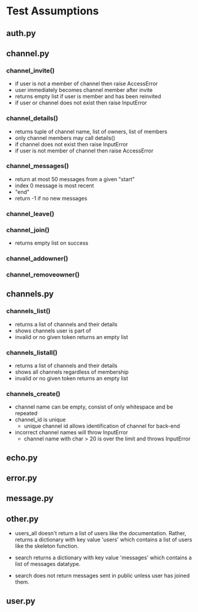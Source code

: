 # Test Assumptions

## auth.py

## channel.py

### channel_invite()
- if user is not a member of channel then raise AccessError
- user immediately becomes channel member after invite
- returns empty list if user is member and has been reinvited
- if user or channel does not exist then raise InputError

### channel_details()
- returns tuple of channel name, list of owners, list of members
- only channel members may call details()
- if channel does not exist then raise InputError
- if user is not member of channel then raise AccessError

### channel_messages()
- return at most 50 messages from a given "start"
- index 0 message is most recent
- "end" 
- return -1 if no new messages

### channel_leave()


### channel_join()
- returns empty list on success


### channel_addowner()


### channel_removeowner()

## channels.py

### channels_list()
- returns a list of channels and their details
- shows channels user is part of
- invalid or no given token returns an empty list

### channels_listall()
- returns a list of channels and their details
- shows all channels regardless of membership
- invalid or no given token returns an empty list

### channels_create()
- channel name can be empty, consist of only whitespace and be repeated
- channel_id is unique
    - unique channel id allows identification of channel for back-end
- incorrect channel names will throw InputError
    - channel name with char > 20 is over the limit and throws InputError

## echo.py

## error.py

## message.py

## other.py
- users_all doesn't return a list of users like the documentation. Rather, returns a dictionary with key value 'users' which contains a list of users like the skeleton function. 

- search returns a dictionary with key value 'messages' which contains a list of messages datatype. 
- search does not return messages sent in public unless user has joined them.


## user.py
